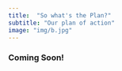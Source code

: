 ```yaml
---
title:  "So what's the Plan?"
subtitle: "Our plan of action"
image: "img/b.jpg"
---
```


### Coming Soon!
